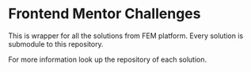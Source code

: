 # Frontend Mentor Challenges

This is wrapper for all the solutions from FEM platform. Every solution is submodule to this repository. 

For more information look up the repository of each solution.